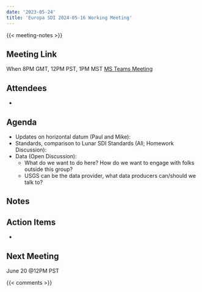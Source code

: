 ```yaml
---
date: '2023-05-24'
title: 'Europa SDI 2024-05-16 Working Meeting'
---
```


{{<  meeting-notes >}}

## Meeting Link
When 8PM GMT, 12PM PST, 1PM MST
[MS Teams Meeting](https://teams.microsoft.com/l/meetup-join/19%3ameeting_MmUyOTQ3NGEtMjdlZi00OWY0LWJjNWMtNWM3NzhhYWRhYzcz%40thread.v2/0?context=%7b%22Tid%22%3a%220693b5ba-4b18-4d7b-9341-f32f400a5494%22%2c%22Oid%22%3a%22c27c6e98-e45a-45ff-aea5-7f10d6fe67c1%22%7d)

## Attendees
- 

## Agenda
-  Updates on horizontal datum (Paul and Mike):
- Standards, comparison to Lunar SDI Standards (All; Homework Discussion):
- Data (Open Discussion):
  - What do we want to do here? How do we want to engage with folks outside this group?
  - USGS can be the data provider, what data producers can/should we talk to?
   
  
## Notes

## Action Items
- 

## Next Meeting
June 20 @12PM PST

{{< comments >}}